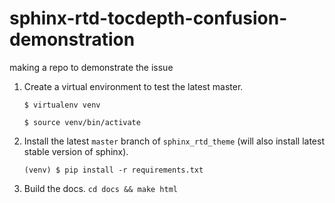 # sphinx-rtd-tocdepth-confusion-demonstration
making a repo to demonstrate the issue

1. Create a virtual environment to test the latest master.

    ```console
    $ virtualenv venv

    $ source venv/bin/activate
    ```

2. Install the latest `master` branch of `sphinx_rtd_theme` (will also install
   latest stable version of sphinx).

    ```console
    (venv) $ pip install -r requirements.txt
    ```

3. Build the docs. `cd docs && make html` 
